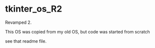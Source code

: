 # tkinter_os_R2
Revamped 2.


This OS was copied from my old OS, but code was started from scratch

see that readme file.
